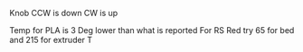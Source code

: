 


Knob
 CCW is down
 CW is up

Temp for PLA is 3 Deg lower than what is reported
For RS Red try 65 for bed and 215 for extruder
T
<!--stackedit_data:
eyJoaXN0b3J5IjpbLTE4NjMwNjAwNTAsMjAyNjU5NjgzNiwxOT
g5MTI2OTQzLDExODcxNTkyOTZdfQ==
-->